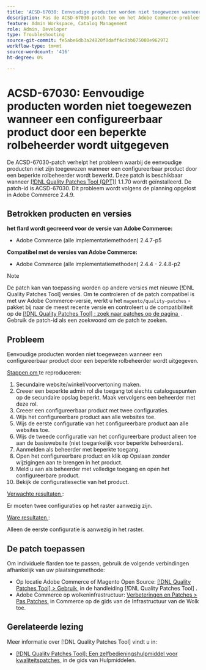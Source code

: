 ```yaml
---
title: 'ACSD-67030: Eenvoudige producten worden niet toegewezen wanneer een configureerbaar product door een beperkte rolbeheerder wordt uitgegeven'
description: Pas de ACSD-67030-patch toe om het Adobe Commerce-probleem op te lossen waarbij de eenvoudige producten niet zijn toegewezen wanneer een configureerbaar product door een beperkte rolbeheerder wordt bewerkt.
feature: Admin Workspace, Catalog Management
role: Admin, Developer
type: Troubleshooting
source-git-commit: fe5abe6db3a24820f0daff4c8bb075080e962972
workflow-type: tm+mt
source-wordcount: '416'
ht-degree: 0%

---
```



# ACSD-67030: Eenvoudige producten worden niet toegewezen wanneer een configureerbaar product door een beperkte rolbeheerder wordt uitgegeven

De ACSD-67030-patch verhelpt het probleem waarbij de eenvoudige producten niet zijn toegewezen wanneer een configureerbaar product door een beperkte rolbeheerder wordt bewerkt. Deze patch is beschikbaar wanneer [[!DNL Quality Patches Tool (QPT)]](/help/tools/quality-patches-tool/quality-patches-tool-to-self-serve-quality-patches.md) 1.1.70 wordt geïnstalleerd. De patch-id is ACSD-67030. Dit probleem wordt volgens de planning opgelost in Adobe Commerce 2.4.9.


## Betrokken producten en versies

**het flard wordt gecreeerd voor de versie van Adobe Commerce:**

* Adobe Commerce (alle implementatiemethoden) 2.4.7-p5

**Compatibel met de versies van Adobe Commerce:**

* Adobe Commerce (alle implementatiemethoden) 2.4.4 - 2.4.8-p2

>[!NOTE]
>
>De patch kan van toepassing worden op andere versies met nieuwe [!DNL Quality Patches Tool] versies. Om te controleren of de patch compatibel is met uw Adobe Commerce-versie, werkt u het `magento/quality-patches` -pakket bij naar de meest recente versie en controleert u de compatibiliteit op de [[!DNL Quality Patches Tool] : zoek naar patches op de pagina &#x200B;](https://experienceleague.adobe.com/tools/commerce-quality-patches/index.html?lang=nl-NL) . Gebruik de patch-id als een zoekwoord om de patch te zoeken.

## Probleem

Eenvoudige producten worden niet toegewezen wanneer een configureerbaar product door een beperkte rolbeheerder wordt uitgegeven.

<u> Stappen om </u> te reproduceren:

1. Secundaire website/winkel/voorvertoning maken.
1. Creeer een beperkte admin rol die toegang tot slechts cataloguspunten op de secundaire opslag beperkt. Maak vervolgens een beheerder met deze rol.
1. Creeer een configureerbaar product met twee configuraties.
1. Wijs het configureerbare product aan alle websites toe.
1. Wijs de eerste configuratie van het configureerbare product aan alle websites toe.
1. Wijs de tweede configuratie van het configureerbare product alleen toe aan de basiswebsite (niet toegankelijk voor beperkte beheerders).
1. Aanmelden als beheerder met beperkte toegang.
1. Open het configureerbare product en klik op Opslaan zonder wijzigingen aan te brengen in het product.
1. Meld u aan als beheerder met volledige toegang en open het configureerbare product.
1. Bekijk de configuratiesectie van het product.


<u> Verwachte resultaten </u>:

Er moeten twee configuraties op het raster aanwezig zijn.

<u> Ware resultaten </u>:

Alleen de eerste configuratie is aanwezig in het raster.

## De patch toepassen

Om individuele flarden toe te passen, gebruik de volgende verbindingen afhankelijk van uw plaatsingsmethode:

* Op locatie Adobe Commerce of Magento Open Source: [[!DNL Quality Patches Tool] > Gebruik &#x200B;](/help/tools/quality-patches-tool/usage.md) in de handleiding [!DNL Quality Patches Tool] .
* Adobe Commerce op wolkeninfrastructuur: [&#x200B; Verbeteringen en Patches > Pas Patches &#x200B;](https://experienceleague.adobe.com/docs/commerce-cloud-service/user-guide/develop/upgrade/apply-patches.html?lang=nl-NL) in Commerce op de gids van de Infrastructuur van de Wolk toe.

## Gerelateerde lezing

Meer informatie over [!DNL Quality Patches Tool] vindt u in:

* [[!DNL Quality Patches Tool]: Een zelfbedieningshulpmiddel voor kwaliteitspatches &#x200B;](/help/tools/quality-patches-tool/quality-patches-tool-to-self-serve-quality-patches.md) in de gids van Hulpmiddelen.
